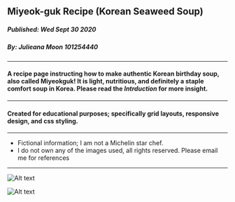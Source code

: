 ## Miyeok-guk Recipe (Korean Seaweed Soup)
##### Published: Wed Sept 30 2020 
##### By: Julieana Moon 101254440
---


#### A __recipe__ page instructing how to make authentic Korean birthday soup, also called __Miyeokguk__! It is light, nutritious, and definitely a staple comfort soup in Korea. Please read the _Intrduction_ for more insight.

---
#### Created for educational purposes; specifically grid layouts, responsive design, and css styling. 
---
- Fictional information; I am not a Michelin star chef.
- I do not own any of the images used, all rights reserved. Please email me for references
---
![Alt text](/relative/path/to/readme-intro.jpg?raw=true "Optional Title")

![Alt text](/relative/path/to/readme-intro2.jpg?raw=true "Optional Title")

